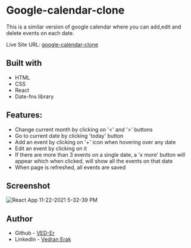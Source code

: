 # Google-calendar-clone

This is a similar version of google calendar where you can add,edit and delete events on each date.

Live Site URL: [google-calendar-clone](https://calendar-b88c3.web.app/)


## Built with

- HTML
- CSS
- React
- Date-fns library


## Features:

- Change current month by clicking on '<' and '>' buttons
- Go to current date by clicking 'today' button
- Add an event by clicking on '+' icon when hovering over any date
- Edit an event by clicking on it
- If there are more than 3 events on a single date, a 'x more' button will appear which when clicked, will show all the events on that date
- When page is refreshed, all events are saved

## Screenshot
![React App 11-22-2021 5-32-39 PM](https://user-images.githubusercontent.com/92994473/142899250-5d162da1-e722-4541-a142-b15f878a50ac.png)



## Author

- Github - [VED-Er](https://github.com/VED-ER)
- LinkedIn - [Vedran Erak](https://www.linkedin.com/in/vedran-erak-9b8321212/)


